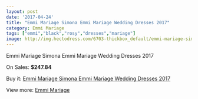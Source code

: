 ```yaml
---
layout: post
date: '2017-04-24'
title: "Emmi Mariage Simona Emmi Mariage Wedding Dresses 2017"
category: Emmi Mariage
tags: ["emmi","black","rosy","dresses","mariage"]
image: http://img.hectodress.com/6703-thickbox_default/emmi-mariage-simona-emmi-mariage-wedding-dresses-2013.jpg
---
```

Emmi Mariage Simona Emmi Mariage Wedding Dresses 2017

On Sales: **$247.84**
<a href="https://www.hectodress.com/emmi-mariage/3367-emmi-mariage-simona-emmi-mariage-wedding-dresses-2013.html"><amp-img layout="responsive" width="600" height="600" src="//img.hectodress.com/6703-thickbox_default/emmi-mariage-simona-emmi-mariage-wedding-dresses-2013.jpg" alt="Emmi Mariage Simona Emmi Mariage Wedding Dresses 2017 0" /></a>

Buy it: [Emmi Mariage Simona Emmi Mariage Wedding Dresses 2017](https://www.hectodress.com/emmi-mariage/3367-emmi-mariage-simona-emmi-mariage-wedding-dresses-2013.html "Emmi Mariage Simona Emmi Mariage Wedding Dresses 2017")

View more: [Emmi Mariage](https://www.hectodress.com/57-emmi-mariage "Emmi Mariage")